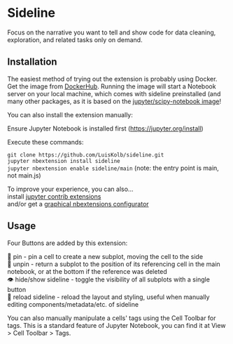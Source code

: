 Sideline
==============

Focus on the narrative you want to tell and show code for data cleaning, exploration, and related tasks only on demand.  

Installation
-----

The easiest method of trying out the extension is probably using Docker. Get the image from [DockerHub](https://hub.docker.com/repository/docker/luiskolb/sideline). Running the image will start a Notebook server on your local machine, which comes with sideline preinstalled (and many other packages, as it is based on the [jupyter/scipy-notebook image](https://jupyter-docker-stacks.readthedocs.io/en/latest/using/selecting.html#jupyter-datascience-notebook)!  

You can also install the extension manually:  

Ensure Jupyter Notebook is installed first (https://jupyter.org/install)  

Execute these commands:  

`git clone https://github.com/LuisKolb/sideline.git`  
`jupyter nbextension install sideline`  
`jupyter nbextension enable sideline/main` (note: the entry point is main, not main.js)  

To improve your experience, you can also...  
install [jupyter contrib extensions](https://jupyter-contrib-nbextensions.readthedocs.io/en/latest/install.html)  
and/or get a [graphical nbextensions configurator](https://github.com/Jupyter-contrib/jupyter_nbextensions_configurator)  

Usage
-----

Four Buttons are added by this extension:  

📌 pin - pin a cell to create a new subplot, moving the cell to the side  
🚫 unpin - return a subplot to the position of its referencing cell in the main notebook, or at the bottom if the reference was deleted  
👁 hide/show sideline - toggle the visibility of all subplots with a single button  
🔁 reload sideline - reload the layout and styling, useful when manually editing components/metadata/etc. of sideline  

You can also manually manipulate a cells' tags using the Cell Toolbar for tags. This is a standard feature of Jupyter Notebook, you can find it at View > Cell Toolbar > Tags. 